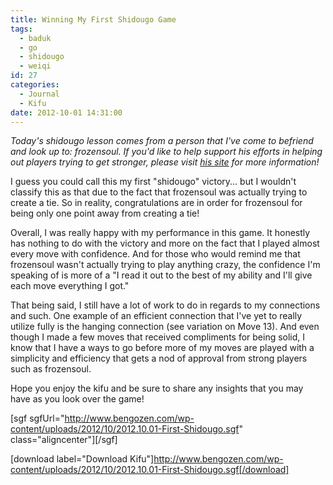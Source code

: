 ```yaml
---
title: Winning My First Shidougo Game
tags:
  - baduk
  - go
  - shidougo
  - weiqi
id: 27
categories:
  - Journal
  - Kifu
date: 2012-10-01 14:31:00
---
```


_Today's shidougo lesson comes from a person that I've come to befriend and look up to: frozensoul. If you'd like to help support his efforts in helping out players trying to get stronger, please visit [his site](http://www.clossiusreviewroom.com/) for more information!_

I guess you could call this my first "shidougo" victory... but I wouldn't classify this as that due to the fact that frozensoul was actually trying to create a tie. So in reality, congratulations are in order for frozensoul for being only one point away from creating a tie!

Overall, I was really happy with my performance in this game. It honestly has nothing to do with the victory and more on the fact that I played almost every move with confidence. And for those who would remind me that frozensoul wasn't actually trying to play anything crazy, the confidence I'm speaking of is more of a "I read it out to the best of my ability and I'll give each move everything I got."

<!--more-->

That being said, I still have a lot of work to do in regards to my connections and such. One example of an efficient connection that I've yet to really utilize fully is the hanging connection (see variation on Move 13). And even though I made a few moves that received compliments for being solid, I know that I have a ways to go before more of my moves are played with a simplicity and efficiency that gets a nod of approval from strong players such as frozensoul.

Hope you enjoy the kifu and be sure to share any insights that you may have as you look over the game!

[sgf sgfUrl="http://www.bengozen.com/wp-content/uploads/2012/10/2012.10.01-First-Shidougo.sgf" class="aligncenter"][/sgf]

[download label="Download Kifu"]http://www.bengozen.com/wp-content/uploads/2012/10/2012.10.01-First-Shidougo.sgf[/download]